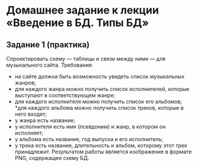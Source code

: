 # Домашнее задание к лекции «Введение в БД. Типы БД»
## Задание 1 (практика)
Спроектировать схему — таблицы и связи между ними — для музыкального сайта. Требования:

* на сайте должна быть возможность увидеть список музыкальных жанров;
* для каждого жанра можно получить список исполнителей, которые выступают в соответствующем жанре;
* для каждого исполнителя можно получить список его альбомов;
*для каждого альбома можно получить список треков, которые в него входят;
* у жанра есть название;
* у исполнителя есть имя (псевдоним) и жанр, в котором он исполняет;
* у альбома есть название, год выпуска и его исполнитель;
* у трека есть название, длительность и альбом, которому этот трек принадлежит.
Результатом работы является изображение в формате PNG, содержащее схему БД.